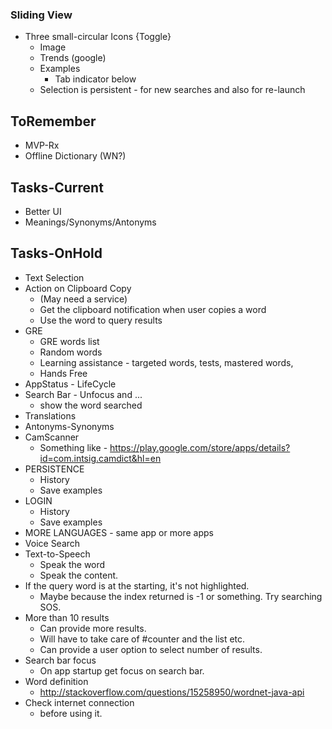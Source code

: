 ### Sliding View
* Three small-circular Icons {Toggle}
  * Image
  * Trends (google)
  * Examples
    * Tab indicator below
  * Selection is persistent - for new searches and also for re-launch

## ToRemember

* MVP-Rx
* Offline Dictionary (WN?)

## Tasks-Current
* Better UI
* Meanings/Synonyms/Antonyms

## Tasks-OnHold
* Text Selection
* Action on Clipboard Copy
  * (May need a service)
  * Get the clipboard notification when user copies a word
  * Use the word to query results
* GRE
  * GRE words list
  * Random words
  * Learning assistance - targeted words, tests, mastered words,
  * Hands Free
* AppStatus - LifeCycle
* Search Bar - Unfocus and ...
  * show the word searched
* Translations
* Antonyms-Synonyms
* CamScanner
  * Something like - https://play.google.com/store/apps/details?id=com.intsig.camdict&hl=en
* PERSISTENCE
  * History
  * Save examples
* LOGIN
  * History
  * Save examples
* MORE LANGUAGES - same app or more apps
* Voice Search
* Text-to-Speech
  * Speak the word
  * Speak the content.
* If the query word is at the starting, it's not highlighted.
  * Maybe because the index returned is -1 or something. Try searching SOS.
* More than 10 results
  * Can provide more results.
  * Will have to take care of #counter and the list etc.
  * Can provide a user option to select number of results.
* Search bar focus
  * On app startup get focus on search bar.
* Word definition
  * http://stackoverflow.com/questions/15258950/wordnet-java-api
* Check internet connection
  * before using it.